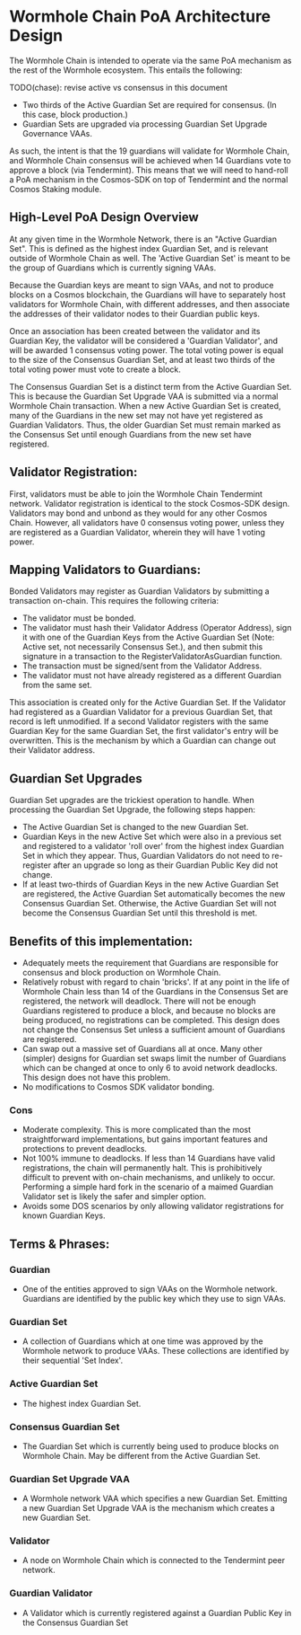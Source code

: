 # Wormhole Chain PoA Architecture Design

The Wormhole Chain is intended to operate via the same PoA mechanism as the rest of the Wormhole ecosystem. This entails the following:

TODO(chase): revise active vs consensus in this document
- Two thirds of the Active Guardian Set are required for consensus. (In this case, block production.)
- Guardian Sets are upgraded via processing Guardian Set Upgrade Governance VAAs.

As such, the intent is that the 19 guardians will validate for Wormhole Chain, and Wormhole Chain consensus will be achieved when 14 Guardians vote to approve a block (via Tendermint). This means that we will need to hand-roll a PoA mechanism in the Cosmos-SDK on top of Tendermint and the normal Cosmos Staking module.

## High-Level PoA Design Overview

At any given time in the Wormhole Network, there is an "Active Guardian Set". This is defined as the highest index Guardian Set, and is relevant outside of Wormhole Chain as well. The 'Active Guardian Set' is meant to be the group of Guardians which is currently signing VAAs.

Because the Guardian keys are meant to sign VAAs, and not to produce blocks on a Cosmos blockchain, the Guardians will have to separately host validators for Wormhole Chain, with different addresses, and then associate the addresses of their validator nodes to their Guardian public keys.

Once an association has been created between the validator and its Guardian Key, the validator will be considered a 'Guardian Validator', and will be awarded 1 consensus voting power. The total voting power is equal to the size of the Consensus Guardian Set, and at least two thirds of the total voting power must vote to create a block.

The Consensus Guardian Set is a distinct term from the Active Guardian Set. This is because the Guardian Set Upgrade VAA is submitted via a normal Wormhole Chain transaction. When a new Active Guardian Set is created, many of the Guardians in the new set may not have yet registered as Guardian Validators. Thus, the older Guardian Set must remain marked as the Consensus Set until enough Guardians from the new set have registered.

## Validator Registration:

First, validators must be able to join the Wormhole Chain Tendermint network. Validator registration is identical to the stock Cosmos-SDK design. Validators may bond and unbond as they would for any other Cosmos Chain. However, all validators have 0 consensus voting power, unless they are registered as a Guardian Validator, wherein they will have 1 voting power.

## Mapping Validators to Guardians:

Bonded Validators may register as Guardian Validators by submitting a transaction on-chain. This requires the following criteria:

- The validator must be bonded.
- The validator must hash their Validator Address (Operator Address), sign it with one of the Guardian Keys from the Active Guardian Set (Note: Active set, not necessarily Consensus Set.), and then submit this signature in a transaction to the RegisterValidatorAsGuardian function.
- The transaction must be signed/sent from the Validator Address.
- The validator must not have already registered as a different Guardian from the same set.

This association is created only for the Active Guardian Set. If the Validator had registered as a Guardian Validator for a previous Guardian Set, that record is left unmodified. If a second Validator registers with the same Guardian Key for the same Guardian Set, the first validator's entry will be overwritten. This is the mechanism by which a Guardian can change out their Validator address.

## Guardian Set Upgrades

Guardian Set upgrades are the trickiest operation to handle. When processing the Guardian Set Upgrade, the following steps happen:

- The Active Guardian Set is changed to the new Guardian Set.
- Guardian Keys in the new Active Set which were also in a previous set and registered to a validator 'roll over' from the highest index Guardian Set in which they appear. Thus, Guardian Validators do not need to re-register after an upgrade so long as their Guardian Public Key did not change.
- If at least two-thirds of Guardian Keys in the new Active Guardian Set are registered, the Active Guardian Set automatically becomes the new Consensus Guardian Set. Otherwise, the Active Guardian Set will not become the Consensus Guardian Set until this threshold is met.

## Benefits of this implementation:

- Adequately meets the requirement that Guardians are responsible for consensus and block production on Wormhole Chain.
- Relatively robust with regard to chain 'bricks'. If at any point in the life of Wormhole Chain less than 14 of the Guardians in the Consensus Set are registered, the network will deadlock. There will not be enough Guardians registered to produce a block, and because no blocks are being produced, no registrations can be completed. This design does not change the Consensus Set unless a sufficient amount of Guardians are registered.
- Can swap out a massive set of Guardians all at once. Many other (simpler) designs for Guardian set swaps limit the number of Guardians which can be changed at once to only 6 to avoid network deadlocks. This design does not have this problem.
- No modifications to Cosmos SDK validator bonding.

### Cons

- Moderate complexity. This is more complicated than the most straightforward implementations, but gains important features and protections to prevent deadlocks.
- Not 100% immune to deadlocks. If less than 14 Guardians have valid registrations, the chain will permanently halt. This is prohibitively difficult to prevent with on-chain mechanisms, and unlikely to occur. Performing a simple hard fork in the scenario of a maimed Guardian Validator set is likely the safer and simpler option.
- Avoids some DOS scenarios by only allowing validator registrations for known Guardian Keys.

## Terms & Phrases:

### Guardian

- One of the entities approved to sign VAAs on the Wormhole network. Guardians are identified by the public key which they use to sign VAAs.

### Guardian Set

- A collection of Guardians which at one time was approved by the Wormhole network to produce VAAs. These collections are identified by their sequential 'Set Index'.

### Active Guardian Set

- The highest index Guardian Set.

### Consensus Guardian Set

- The Guardian Set which is currently being used to produce blocks on Wormhole Chain. May be different from the Active Guardian Set.

### Guardian Set Upgrade VAA

- A Wormhole network VAA which specifies a new Guardian Set. Emitting a new Guardian Set Upgrade VAA is the mechanism which creates a new Guardian Set.

### Validator

- A node on Wormhole Chain which is connected to the Tendermint peer network.

### Guardian Validator

- A Validator which is currently registered against a Guardian Public Key in the Consensus Guardian Set
